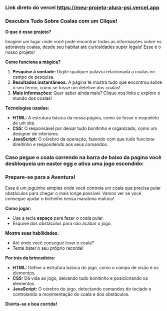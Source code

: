### **Link direto do vercel https://meu-projeto-alura-psi.vercel.app** ###

###  **Descubra Tudo Sobre Coalas com um Clique!**

**O que é esse projeto?**

Imagine um lugar onde você pode encontrar todas as informações sobre os adoráveis coalas, desde seu habitat até curiosidades super legais! Esse é o nosso projeto! 

**Como funciona a mágica?**

1. **Pesquise à vontade:** Digite qualquer palavra relacionada a coalas no campo de pesquisa.
2. **Resultados instantâneos:** A página te mostra tudo que encontrou sobre o seu termo, como se fosse um detetive dos coalas!
3. **Mais informações:** Quer saber ainda mais? Clique nos links e explore o mundo dos coalas!

**Tecnologias usadas:**

* **HTML:** A estrutura básica da nossa página, como se fosse o esqueleto de um site.
* **CSS:** O responsável por deixar tudo bonitinho e organizado, como um designer de interiores.
* **JavaScript:** O cérebro da operação, fazendo com que tudo funcione direitinho e respondendo aos seus comandos.

### **Caso pegue o coala correndo na barra de baixo da pagina você desbloqueia um easter egg e ativa uma jogo escondido:** ###

###  **Prepare-se para a Aventura!**

Esse é um joguinho simples onde você controla um coala que precisa pular obstáculos para chegar o mais longe possível. Vamos ver se você consegue ajudar o bichinho nessa maratona maluca!

**Como jogar:**

* Use a tecla **espaço** para fazer o coala pular.
* Esquive dos obstáculos para não acabar o jogo.

**Mostre suas habilidades:**

* Até onde você consegue levar o coala?
* Tente bater o seu próprio recorde!

**Por trás da brincadeira:**

* **HTML:** Define a estrutura básica do jogo, como o campo de visão e os elementos.
* **CSS:** Dá vida ao jogo, deixando tudo bonitinho e posicionando os elementos.
* **JavaScript:** O cérebro do jogo, detectando comandos do teclado e controlando a movimentação do coala e dos obstáculos.



**Divirta-se e boa corrida!**
